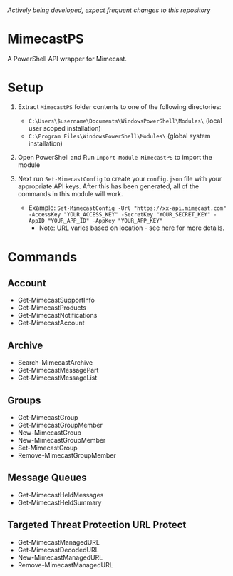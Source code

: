 ###### Actively being developed, expect frequent changes to this repository

# MimecastPS
A PowerShell API wrapper for Mimecast.

# Setup

1. Extract `MimecastPS` folder contents to one of the following directories:
    - `C:\Users\$username\Documents\WindowsPowerShell\Modules\` (local user scoped installation)
    - `C:\Program Files\WindowsPowerShell\Modules\` (global system installation)
    
2. Open PowerShell and Run `Import-Module MimecastPS` to import the module  

3. Next run `Set-MimecastConfig` to create your `config.json` file with your appropriate API keys. After this has been generated, all of the commands in this module will work.

    - Example: `Set-MimecastConfig -Url "https://xx-api.mimecast.com" -AccessKey "YOUR_ACCESS_KEY" -SecretKey "YOUR_SECRET_KEY" -AppID "YOUR_APP_ID" -AppKey "YOUR_APP_KEY"`
      - Note: URL varies based on location - see [here](https://www.mimecast.com/tech-connect/documentation/api-overview/global-base-urls/) for more details.

# Commands
## Account
- Get-MimecastSupportInfo
- Get-MimecastProducts
- Get-MimecastNotifications
- Get-MimecastAccount
## Archive
- Search-MimecastArchive
- Get-MimecastMessagePart
- Get-MimecastMessageList
## Groups
- Get-MimecastGroup
- Get-MimecastGroupMember
- New-MimecastGroup
- New-MimecastGroupMember
- Set-MimecastGroup
- Remove-MimecastGroupMember
## Message Queues
- Get-MimecastHeldMessages
- Get-MimecastHeldSummary
## Targeted Threat Protection URL Protect
- Get-MimecastManagedURL
- Get-MimecastDecodedURL
- New-MimecastManagedURL
- Remove-MimecastManagedURL
